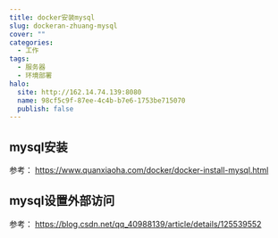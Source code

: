```yaml
---
title: docker安装mysql
slug: dockeran-zhuang-mysql
cover: ""
categories:
  - 工作
tags:
  - 服务器
  - 环境部署
halo:
  site: http://162.14.74.139:8080
  name: 98cf5c9f-87ee-4c4b-b7e6-1753be715070
  publish: false
---
```


## mysql安装
参考：
https://www.quanxiaoha.com/docker/docker-install-mysql.html

## mysql设置外部访问
参考：
https://blog.csdn.net/qq_40988139/article/details/125539552
